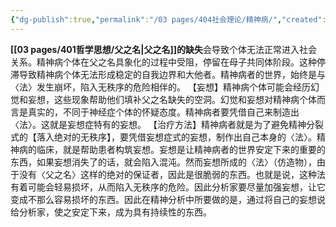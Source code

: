 ```yaml
---
{"dg-publish":true,"permalink":"/03 pages/404社会理论/精神病/","created":"2024-11-30T21:00:33.435+08:00","updated":"2025-03-04T13:34:08.058+08:00"}
---
```


**[[03 pages/401哲学思想/父之名\|父之名]]的缺失**会导致个体无法正常进入社会关系。精神病个体在父之名具象化的过程中受阻，停留在母子共同体阶段。这种停滞导致精神病个体无法形成稳定的自我边界和大他者。精神病者的世界，始终是与〈法〉发生崩坏，陷入无秩序的危险相伴的。
【妄想】精神病个体可能会经历幻觉和妄想，这些现象帮助他们填补父之名缺失的空洞。幻觉和妄想对精神病个体而言是真实的，不同于神经症个体的怀疑态度。精神病者要凭借自己来制造出〈法〉。这就是妄想症特有的妄想。
【治疗方法】精神病者就是为了避免精神分裂式的【落入绝对的无秩序】，要凭借妄想症式的妄想，制作出自己本身的〈法〉。精神病的临床，就是帮助患者构筑妄想。妄想是让精神病者的世界安定下来的重要的东西，如果妄想消失了的话，就会陷入混沌。然而妄想所成的〈法〉（仿造物），由于没有〈父之名〉这样的绝对的保证者，因此是很脆弱的东西。也就是说，这种法有着可能会轻易损坏，从而陷入无秩序的危险。因此分析家要尽量加强妄想，让它变成不那么容易损坏的东西。因此在精神分析中所要做的是，通过将自己的妄想说给分析家，使之安定下来，成为具有持续性的东西。